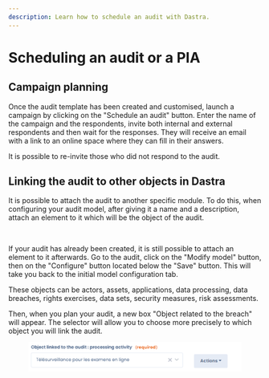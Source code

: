 ```yaml
---
description: Learn how to schedule an audit with Dastra.
---
```


# Scheduling an audit or a PIA

## Campaign planning

Once the audit template has been created and customised, launch a campaign by clicking on the "Schedule an audit" button. Enter the name of the campaign and the respondents, invite both internal and external respondents and then wait for the responses. They will receive an email with a link to an online space where they can fill in their answers.&#x20;

It is possible to re-invite those who did not respond to the audit.

## Linking the audit to other objects in Dastra

It is possible to attach the audit to another specific module. To do this, when configuring your audit model, after giving it a name and a description, attach an element to it which will be the object of the audit.

<figure><img src="../../.gitbook/assets/Element audité.png" alt=""><figcaption></figcaption></figure>

If your audit has already been created, it is still possible to attach an element to it afterwards. Go to the audit, click on the "Modify model" button, then on the "Configure" button located below the "Save" button. This will take you back to the initial model configuration tab.&#x20;

These objects can be actors, assets, applications, data processing, data breaches, rights exercises, data sets, security measures, risk assessments.&#x20;

Then, when you plan your audit, a new box "Object related to the breach" will appear. The selector will allow you to choose more precisely to which object you will link the audit.

<figure><img src="../../.gitbook/assets/exemple élément audité (1).png" alt=""><figcaption></figcaption></figure>
